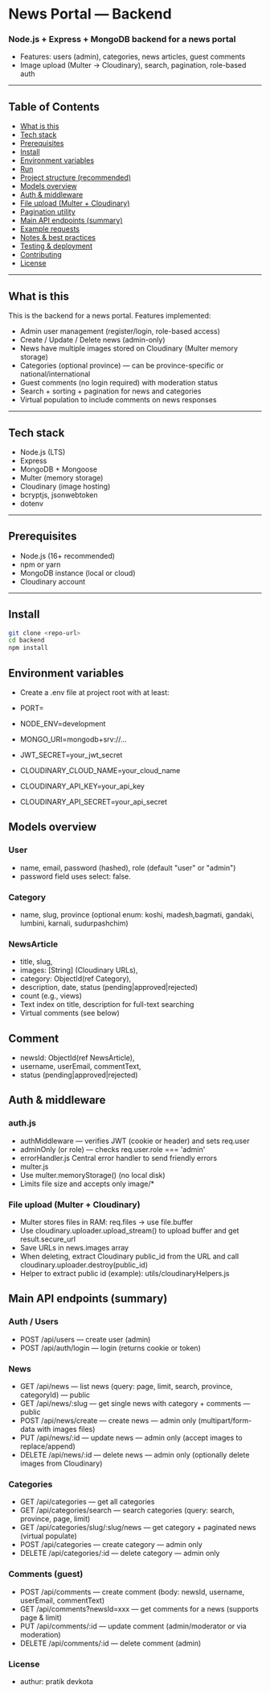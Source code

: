 # News Portal — Backend

### Node.js + Express + MongoDB backend for a news portal
- Features: users (admin), categories, news articles, guest comments
- Image upload (Multer → Cloudinary), search, pagination, role-based auth

---

## Table of Contents

- [What is this](#what-is-this)
- [Tech stack](#tech-stack)
- [Prerequisites](#prerequisites)
- [Install](#install)
- [Environment variables](#environment-variables)
- [Run](#run)
- [Project structure (recommended)](#project-structure-recommended)
- [Models overview](#models-overview)
- [Auth & middleware](#auth--middleware)
- [File upload (Multer + Cloudinary)](#file-upload-multer--cloudinary)
- [Pagination utility](#pagination-utility)
- [Main API endpoints (summary)](#main-api-endpoints-summary)
- [Example requests](#example-requests)
- [Notes & best practices](#notes--best-practices)
- [Testing & deployment](#testing--deployment)
- [Contributing](#contributing)
- [License](#license)

---

## What is this

This is the backend for a news portal. Features implemented:

- Admin user management (register/login, role-based access)
- Create / Update / Delete news (admin-only)
- News have multiple images stored on Cloudinary (Multer memory storage)
- Categories (optional province) — can be province-specific or national/international
- Guest comments (no login required) with moderation status
- Search + sorting + pagination for news and categories
- Virtual population to include comments on news responses

---

## Tech stack

- Node.js (LTS)
- Express
- MongoDB + Mongoose
- Multer (memory storage)
- Cloudinary (image hosting)
- bcryptjs, jsonwebtoken
- dotenv

---

## Prerequisites

- Node.js (16+ recommended)
- npm or yarn
- MongoDB instance (local or cloud)
- Cloudinary account

---

## Install

```bash
git clone <repo-url>
cd backend
npm install
```

## Environment variables

- Create a .env file at project root with at least:
- PORT=
- NODE_ENV=development
- MONGO_URI=mongodb+srv://...    
- JWT_SECRET=your_jwt_secret

- CLOUDINARY_CLOUD_NAME=your_cloud_name
- CLOUDINARY_API_KEY=your_api_key
- CLOUDINARY_API_SECRET=your_api_secret


## Models overview

### User
- name, email, password (hashed), role (default "user" or "admin")
- password field uses select: false.

### Category
- name, slug, province (optional enum: koshi, madesh,bagmati, gandaki, lumbini, karnali, sudurpashchim)

### NewsArticle
- title, slug, 
- images: [String] (Cloudinary URLs),
- category: ObjectId(ref Category),
- description, date, status (pending|approved|rejected) 
- count (e.g., views)
- Text index on title, description for full-text searching 
- Virtual comments (see below)

## Comment
- newsId: ObjectId(ref NewsArticle),
- username, userEmail, commentText,
- status (pending|approved|rejected)

## Auth & middleware

### auth.js
- authMiddleware — verifies JWT (cookie or header) and sets req.user
- adminOnly (or role) — checks req.user.role === 'admin'
- errorHandler.js
 Central error handler to send friendly errors
- multer.js
- Use multer.memoryStorage() (no local disk)
- Limits file size and accepts only image/*
### File upload (Multer + Cloudinary)
- Multer stores files in RAM: req.files → use file.buffer
- Use cloudinary.uploader.upload_stream() to upload buffer and get result.secure_url
- Save URLs in news.images array
- When deleting, extract Cloudinary public_id from the URL and call cloudinary.uploader.destroy(public_id)
- Helper to extract public id (example): utils/cloudinaryHelpers.js


## Main API endpoints (summary)
### Auth / Users
- POST /api/users — create user (admin)
- POST /api/auth/login — login (returns cookie or token)

### News
- GET /api/news — list news (query: page, limit, search, province, categoryId) — public
- GET /api/news/:slug — get single news with category + comments — public
- POST /api/news/create — create news — admin only (multipart/form-data with images files)
- PUT /api/news/:id — update news — admin only (accept images to replace/append)
- DELETE /api/news/:id — delete news — admin only (optionally delete images from Cloudinary)

### Categories
- GET /api/categories — get all categories
- GET /api/categories/search — search categories (query: search, province, page, limit)
- GET /api/categories/slug/:slug/news — get category + paginated news (virtual populate)
- POST /api/categories — create category — admin only
- DELETE /api/categories/:id — delete category — admin only

### Comments (guest)
- POST /api/comments — create comment (body: newsId, username, userEmail, commentText)
- GET /api/comments?newsId=xxx — get comments for a news (supports page & limit)
- PUT /api/comments/:id — update comment (admin/moderator or via moderation)
- DELETE /api/comments/:id — delete comment (admin)

### License
- authur: pratik devkota